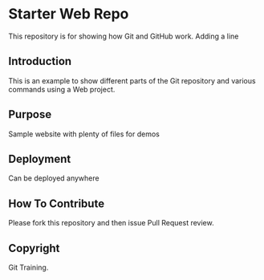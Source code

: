 # Starter Web Repo

This repository is for showing how Git and GitHub work. Adding a line

## Introduction

This is an example to show different parts of the Git repository and various commands using a Web project.

## Purpose

Sample website with plenty of files for demos

## Deployment

Can be deployed anywhere

## How To Contribute

Please fork this repository and then issue Pull Request review.

## Copyright

Git Training.